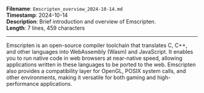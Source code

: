**Filename**: `Emscripten_overview_2024-10-14.md`  
**Timestamp**: 2024-10-14  
**Description**: Brief introduction and overview of Emscripten.  
**Length**: 7 lines, 459 characters  

---

Emscripten is an open-source compiler toolchain that translates C, C++, and other languages into WebAssembly (Wasm) and JavaScript. It enables you to run native code in web browsers at near-native speed, allowing applications written in these languages to be ported to the web. Emscripten also provides a compatibility layer for OpenGL, POSIX system calls, and other environments, making it versatile for both gaming and high-performance applications.
